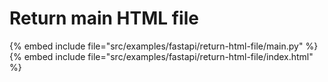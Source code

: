 # Return main HTML file



{% embed include file="src/examples/fastapi/return-html-file/main.py" %}
{% embed include file="src/examples/fastapi/return-html-file/index.html" %}

